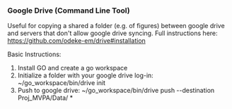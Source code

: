 ### Google Drive (Command Line Tool)

Useful for copying a shared a folder (e.g. of figures) between google drive and servers that don't allow google drive syncing. Full instructions here: https://github.com/odeke-em/drive#installation

Basic Instructions:

1. Install GO and create a go workspace 
2. Initialize a folder with your google drive log-in: ~/go_workspace/bin/drive init
3. Push to google drive: ~/go_workspace/bin/drive push --destination Proj_MVPA/Data/ * 
